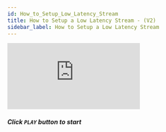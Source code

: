 ```yaml
---
id: How_to_Setup_Low_Latency_Stream
title: How to Setup a Low Latency Stream - (V2)
sidebar_label: How to Setup a Low Latency Stream
---
```


<div class="video-wrap">
    <div class="video-container">
        <iframe src="https://www.youtube.com/embed/om3cOpV0WKo" frameborder="0" allowfullscreen></iframe>
    </div>
</div>

##### *Click `PLAY` button to start*
